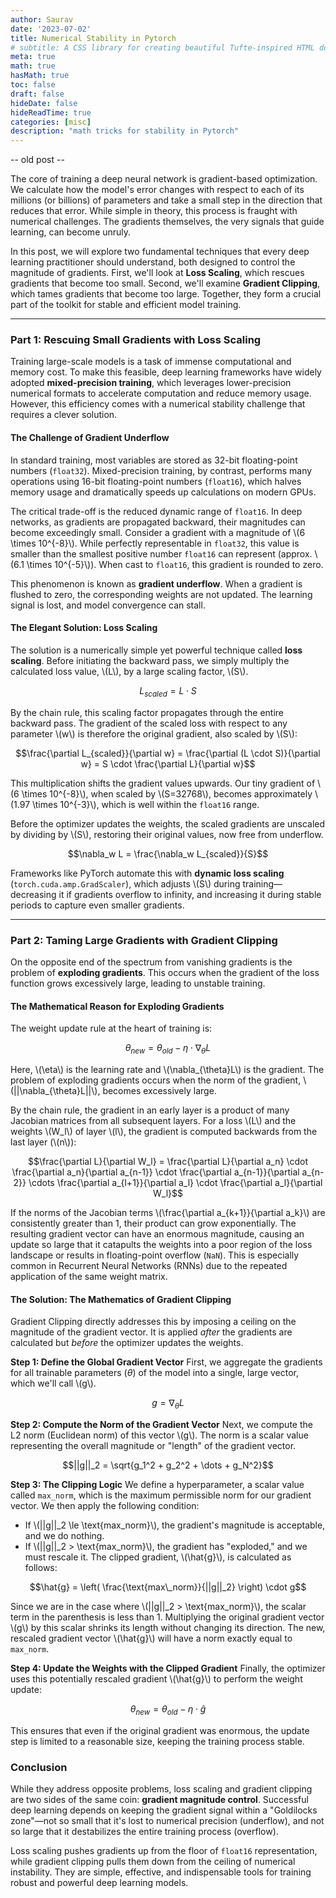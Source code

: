 ```yaml
---
author: Saurav
date: '2023-07-02'
title: Numerical Stability in Pytorch
# subtitle: A CSS library for creating beautiful Tufte-inspired HTML documents.
meta: true
math: true
hasMath: true
toc: false
draft: false
hideDate: false
hideReadTime: true
categories: [misc]
description: "math tricks for stability in Pytorch"
---
```


-- old post -- 

The core of training a deep neural network is gradient-based optimization. We calculate how the model's error changes with respect to each of its millions (or billions) of parameters and take a small step in the direction that reduces that error. While simple in theory, this process is fraught with numerical challenges. The gradients themselves, the very signals that guide learning, can become unruly.

In this post, we will explore two fundamental techniques that every deep learning practitioner should understand, both designed to control the magnitude of gradients. First, we'll look at **Loss Scaling**, which rescues gradients that become too small. Second, we'll examine **Gradient Clipping**, which tames gradients that become too large. Together, they form a crucial part of the toolkit for stable and efficient model training.

---

### Part 1: Rescuing Small Gradients with Loss Scaling

Training large-scale models is a task of immense computational and memory cost. To make this feasible, deep learning frameworks have widely adopted **mixed-precision training**, which leverages lower-precision numerical formats to accelerate computation and reduce memory usage. However, this efficiency comes with a numerical stability challenge that requires a clever solution.

#### The Challenge of Gradient Underflow

In standard training, most variables are stored as 32-bit floating-point numbers (`float32`). Mixed-precision training, by contrast, performs many operations using 16-bit floating-point numbers (`float16`), which halves memory usage and dramatically speeds up calculations on modern GPUs.

The critical trade-off is the reduced dynamic range of `float16`. In deep networks, as gradients are propagated backward, their magnitudes can become exceedingly small. Consider a gradient with a magnitude of \\(6 \times 10^{-8}\\). While perfectly representable in `float32`, this value is smaller than the smallest positive number `float16` can represent (approx. \\(6.1 \times 10^{-5}\\)). When cast to `float16`, this gradient is rounded to zero.

This phenomenon is known as **gradient underflow**. When a gradient is flushed to zero, the corresponding weights are not updated. The learning signal is lost, and model convergence can stall.

#### The Elegant Solution: Loss Scaling

The solution is a numerically simple yet powerful technique called **loss scaling**. Before initiating the backward pass, we simply multiply the calculated loss value, \\(L\\), by a large scaling factor, \\(S\\).

$$L_{scaled} = L \cdot S$$

By the chain rule, this scaling factor propagates through the entire backward pass. The gradient of the scaled loss with respect to any parameter \\(w\\) is therefore the original gradient, also scaled by \\(S\\):

$$\frac{\partial L_{scaled}}{\partial w} = \frac{\partial (L \cdot S)}{\partial w} = S \cdot \frac{\partial L}{\partial w}$$

This multiplication shifts the gradient values upwards. Our tiny gradient of \\(6 \times 10^{-8}\\), when scaled by \\(S=32768\\), becomes approximately \\(1.97 \times 10^{-3}\\), which is well within the `float16` range.

Before the optimizer updates the weights, the scaled gradients are unscaled by dividing by \\(S\\), restoring their original values, now free from underflow.

$$\nabla_w L = \frac{\nabla_w L_{scaled}}{S}$$

Frameworks like PyTorch automate this with **dynamic loss scaling** (`torch.cuda.amp.GradScaler`), which adjusts \\(S\\) during training—decreasing it if gradients overflow to infinity, and increasing it during stable periods to capture even smaller gradients.

---

### Part 2: Taming Large Gradients with Gradient Clipping

On the opposite end of the spectrum from vanishing gradients is the problem of **exploding gradients**. This occurs when the gradient of the loss function grows excessively large, leading to unstable training.

#### The Mathematical Reason for Exploding Gradients

The weight update rule at the heart of training is:

$$\theta_{new} = \theta_{old} - \eta \cdot \nabla_{\theta}L$$

Here, \\(\eta\\) is the learning rate and \\(\nabla_{\theta}L\\) is the gradient. The problem of exploding gradients occurs when the norm of the gradient, \\(||\nabla_{\theta}L||\\), becomes excessively large.

By the chain rule, the gradient in an early layer is a product of many Jacobian matrices from all subsequent layers. For a loss \\(L\\) and the weights \\(W_l\\) of layer \\(l\\), the gradient is computed backwards from the last layer (\\(n\\)):

$$\frac{\partial L}{\partial W_l} = \frac{\partial L}{\partial a_n} \cdot \frac{\partial a_n}{\partial a_{n-1}} \cdot \frac{\partial a_{n-1}}{\partial a_{n-2}} \cdots \frac{\partial a_{l+1}}{\partial a_l} \cdot \frac{\partial a_l}{\partial W_l}$$

If the norms of the Jacobian terms \\(\frac{\partial a_{k+1}}{\partial a_k}\\) are consistently greater than 1, their product can grow exponentially. The resulting gradient vector can have an enormous magnitude, causing an update so large that it catapults the weights into a poor region of the loss landscape or results in floating-point overflow (`NaN`). This is especially common in Recurrent Neural Networks (RNNs) due to the repeated application of the same weight matrix.

#### The Solution: The Mathematics of Gradient Clipping

Gradient Clipping directly addresses this by imposing a ceiling on the magnitude of the gradient vector. It is applied *after* the gradients are calculated but *before* the optimizer updates the weights.

**Step 1: Define the Global Gradient Vector**
First, we aggregate the gradients for all trainable parameters ($\theta$) of the model into a single, large vector, which we'll call \\(g\\).

$$g = \nabla_{\theta}L$$

**Step 2: Compute the Norm of the Gradient Vector**
Next, we compute the L2 norm (Euclidean norm) of this vector \\(g\\). The norm is a scalar value representing the overall magnitude or "length" of the gradient vector.

$$||g||_2 = \sqrt{g_1^2 + g_2^2 + \dots + g_N^2}$$

**Step 3: The Clipping Logic**
We define a hyperparameter, a scalar value called `max_norm`, which is the maximum permissible norm for our gradient vector. We then apply the following condition:

-   If \\(||g||_2 \le \text{max\_norm}\\), the gradient's magnitude is acceptable, and we do nothing.
-   If \\(||g||_2 > \text{max\_norm}\\), the gradient has "exploded," and we must rescale it. The clipped gradient, \\(\hat{g}\\), is calculated as follows:

$$\hat{g} = \left( \frac{\text{max\_norm}}{||g||_2} \right) \cdot g$$

Since we are in the case where \\(||g||_2 > \text{max\_norm}\\), the scalar term in the parenthesis is less than 1. Multiplying the original gradient vector \\(g\\) by this scalar shrinks its length without changing its direction. The new, rescaled gradient vector \\(\hat{g}\\) will have a norm exactly equal to `max_norm`.

**Step 4: Update the Weights with the Clipped Gradient**
Finally, the optimizer uses this potentially rescaled gradient \\(\hat{g}\\) to perform the weight update:

$$\theta_{new} = \theta_{old} - \eta \cdot \hat{g}$$

This ensures that even if the original gradient was enormous, the update step is limited to a reasonable size, keeping the training process stable.

### Conclusion

While they address opposite problems, loss scaling and gradient clipping are two sides of the same coin: **gradient magnitude control**. Successful deep learning depends on keeping the gradient signal within a "Goldilocks zone"—not so small that it's lost to numerical precision (underflow), and not so large that it destabilizes the entire training process (overflow).

Loss scaling pushes gradients up from the floor of `float16` representation, while gradient clipping pulls them down from the ceiling of numerical instability. They are simple, effective, and indispensable tools for training robust and powerful deep learning models.